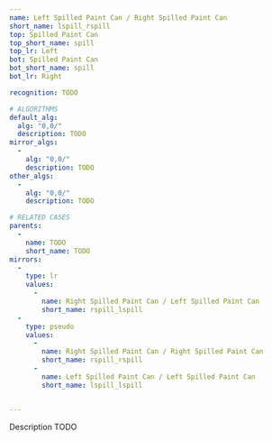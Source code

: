```yaml
---
name: Left Spilled Paint Can / Right Spilled Paint Can
short_name: lspill_rspill
top: Spilled Paint Can
top_short_name: spill
top_lr: Left
bot: Spilled Paint Can
bot_short_name: spill
bot_lr: Right

recognition: TODO

# ALGORITHMS
default_alg:
  alg: "0,0/"
  description: TODO
mirror_algs:
  -
    alg: "0,0/"
    description: TODO
other_algs:
  -
    alg: "0,0/"
    description: TODO

# RELATED CASES
parents:
  -
    name: TODO
    short_name: TODO
mirrors:
  -
    type: lr
    values: 
      -
        name: Right Spilled Paint Can / Left Spilled Paint Can
        short_name: rspill_lspill
  -
    type: pseudo
    values: 
      -
        name: Right Spilled Paint Can / Right Spilled Paint Can
        short_name: rspill_rspill
      -
        name: Left Spilled Paint Can / Left Spilled Paint Can
        short_name: lspill_lspill


---
```


Description TODO

